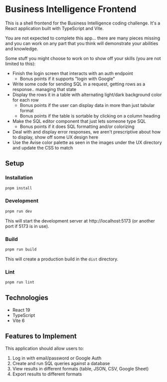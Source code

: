 # Business Intelligence Frontend

This is a shell frontend for the Business Intelligence coding challenge. It's a React application built with TypeScript
and Vite.

You are not expected to complete this app... there are many pieces missing and you can work on any part that you think
will demonstrate your abilities and knowledge.

Some stuff you might choose to work on to show off your skills (you are not limited to this):

* Finish the login screen that interacts with an auth endpoint
    * Bonus points if it supports "login with Google"
* Write some code for sending SQL in a request, getting rows as a response.. managing that state
* Display the rows it in a table with alternating light/dark background color for each row
    * Bonus points if the user can display data in more than just tabular format
    * Bonus points if the table is sortable by clicking on a column heading
* Make the SQL editor component that just lets someone type SQL
    * Bonus points if it does SQL formatting and/or colorizing
* Deal with and display error responses, we aren't prescriptive about how to display, show off some UX design here
* Use the Avise color palette as seen in the images under the UX directory and update the CSS to match

## Setup

### Installation

```bash
pnpm install
```

### Development

```bash
pnpm run dev
```

This will start the development server at http://localhost:5173 (or another port if 5173 is in use).

### Build

```bash
pnpm run build
```

This will create a production build in the `dist` directory.

### Lint

```bash
pnpm run lint
```

## Technologies

- React 19
- TypeScript
- Vite 6

## Features to Implement

This application should allow users to:

1. Log in with email/password or Google Auth
2. Create and run SQL queries against a database
3. View results in different formats (table, JSON, CSV, Google Sheet)
4. Export results to different formats
